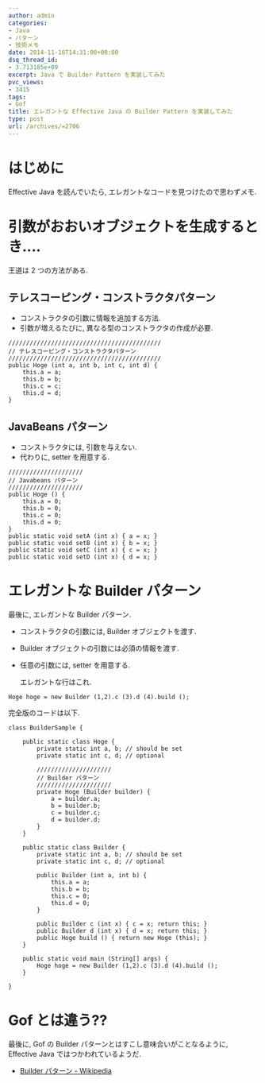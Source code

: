 ```yaml
---
author: admin
categories:
- Java
- パターン
- 技術メモ
date: 2014-11-16T14:31:00+00:00
dsq_thread_id:
- 3.713185e+09
excerpt: Java で Builder Pattern を実装してみた
pvc_views:
- 3415
tags:
- Gof
title: エレガントな Effective Java の Builder Pattern を実装してみた
type: post
url: /archives/=2706
---
```


はじめに
========

Effective Java を読んでいたら,
エレガントなコードを見つけたので思わずメモ.

引数がおおいオブジェクトを生成するとき....
==========================================

王道は 2 つの方法がある.

テレスコーピング・コンストラクタパターン
----------------------------------------

-   コンストラクタの引数に情報を追加する方法.
-   引数が増えるたびに, 異なる型のコンストラクタの作成が必要.

``` {.java}
///////////////////////////////////////////
// テレスコーピング・コンストラクタパターン
///////////////////////////////////////////
public Hoge (int a, int b, int c, int d) {
    this.a = a;
    this.b = b;
    this.c = c;
    this.d = d;
}
```

JavaBeans パターン
------------------

-   コンストラクタには, 引数を与えない.
-   代わりに, setter を用意する.

``` {.java}
/////////////////////
// Javabeans パターン
/////////////////////
public Hoge () {
    this.a = 0;
    this.b = 0;
    this.c = 0;
    this.d = 0;
}
public static void setA (int x) { a = x; }
public static void setB (int x) { b = x; }
public static void setC (int x) { c = x; }
public static void setD (int x) { d = x; }
```

エレガントな Builder パターン
=============================

最後に, エレガントな Builder パターン.

-   コンストラクタの引数には, Builder オブジェクトを渡す.
-   Builder オブジェクトの引数には必須の情報を渡す.
-   任意の引数には, setter を用意する.

    エレガントな行はこれ.

``` {.java}
Hoge hoge = new Builder (1,2).c (3).d (4).build ();
```

完全版のコードは以下.

``` {.java}
class BuilderSample {

    public static class Hoge {
        private static int a, b; // should be set
        private static int c, d; // optional

        /////////////////////
        // Builder パターン
        /////////////////////
        private Hoge (Builder builder) {
            a = builder.a;
            b = builder.b;
            c = builder.c;
            d = builder.d;          
        }
    }

    public static class Builder {
        private static int a, b; // should be set
        private static int c, d; // optional

        public Builder (int a, int b) {
            this.a = a;
            this.b = b;
            this.c = 0;
            this.d = 0;
        }

        public Builder c (int x) { c = x; return this; }
        public Builder d (int x) { d = x; return this; }
        public Hoge build () { return new Hoge (this); }
    }

    public static void main (String[] args) {
        Hoge hoge = new Builder (1,2).c (3).d (4).build ();
    }

}
```

Gof とは違う??
==============

最後に, Gof の Builder パターンとはすこし意味合いがことなるように,
Effective Java ではつかわれているようだ.

-   [Builder パターン -
    Wikipedia](https://ja.wikipedia.org/wiki/Builder_%E3%83%91%E3%82%BF%E3%83%BC%E3%83%B3)


